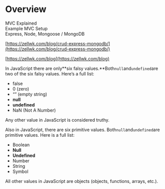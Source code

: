 # Overview

MVC Explained  
Example MVC Setup  
Express, Node, Mongoose / MongoDB

[https://zellwk.com/blog/crud-express-mongodb/](https://zellwk.com/blog/crud-express-mongodb/)

[https://zellwk.com/blog](https://zellwk.com/blog)

In JavaScript there are only**six falsy values.**Both`null`and`undefined`are two of the six falsy values. Here’s a full list:

* false
* 0 \(zero\)
* “” \(empty string\)
* **null**
* **undefined**
* NaN \(Not A Number\)

Any other value in JavaScript is considered truthy.

Also in JavaScript, there are six primitive values. Both`null`and`undefined`are primitive values. Here is a full list:

* Boolean
* **Null**
* **Undefined**
* Number
* String
* Symbol

All other values in JavaScript are objects \(objects, functions, arrays, etc.\).

